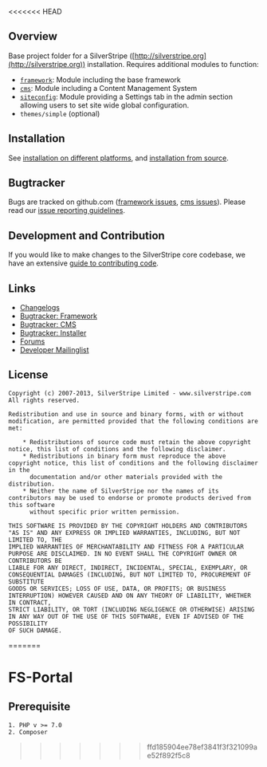 <<<<<<< HEAD
## Overview

Base project folder for a SilverStripe ([http://silverstripe.org](http://silverstripe.org)) installation. Requires additional modules to function:

 * [`framework`](http://github.com/silverstripe/silverstripe-framework): Module including the base framework
 * [`cms`](http://github.com/silverstripe/silverstripe-cms): Module including a Content Management System
 * [`siteconfig`](http://github.com/silverstripe/silverstripe-siteconfig): Module providing a Settings tab in the admin section allowing users to set site wide global configuration.
 * `themes/simple` (optional)

## Installation ##

See [installation on different platforms](http://doc.silverstripe.org/framework/en/installation/),
and [installation from source](http://doc.silverstripe.org/framework/en/installation/from-source).

## Bugtracker ##

Bugs are tracked on github.com ([framework issues](https://github.com/silverstripe/silverstripe-framework/issues),
[cms issues](https://github.com/silverstripe/silverstripe-cms/issues)). 
Please read our [issue reporting guidelines](http://doc.silverstripe.org/framework/en/misc/contributing/issues).

## Development and Contribution ##

If you would like to make changes to the SilverStripe core codebase, we have an extensive [guide to contributing code](http://doc.silverstripe.org/framework/en/misc/contributing/code).

## Links ##

 * [Changelogs](http://doc.silverstripe.org/framework/en/changelogs/)
 * [Bugtracker: Framework](https://github.com/silverstripe/silverstripe-framework/issues)
 * [Bugtracker: CMS](https://github.com/silverstripe/silverstripe-cms/issues)
 * [Bugtracker: Installer](https://github.com/silverstripe/silverstripe-installer/issues)
 * [Forums](http://silverstripe.org/forums)
 * [Developer Mailinglist](https://groups.google.com/forum/#!forum/silverstripe-dev)

## License ##

	Copyright (c) 2007-2013, SilverStripe Limited - www.silverstripe.com
	All rights reserved.

	Redistribution and use in source and binary forms, with or without modification, are permitted provided that the following conditions are met:

	    * Redistributions of source code must retain the above copyright notice, this list of conditions and the following disclaimer.
	    * Redistributions in binary form must reproduce the above copyright notice, this list of conditions and the following disclaimer in the 
	      documentation and/or other materials provided with the distribution.
	    * Neither the name of SilverStripe nor the names of its contributors may be used to endorse or promote products derived from this software 
	      without specific prior written permission.

	THIS SOFTWARE IS PROVIDED BY THE COPYRIGHT HOLDERS AND CONTRIBUTORS "AS IS" AND ANY EXPRESS OR IMPLIED WARRANTIES, INCLUDING, BUT NOT LIMITED TO, THE 
	IMPLIED WARRANTIES OF MERCHANTABILITY AND FITNESS FOR A PARTICULAR PURPOSE ARE DISCLAIMED. IN NO EVENT SHALL THE COPYRIGHT OWNER OR CONTRIBUTORS BE 
	LIABLE FOR ANY DIRECT, INDIRECT, INCIDENTAL, SPECIAL, EXEMPLARY, OR CONSEQUENTIAL DAMAGES (INCLUDING, BUT NOT LIMITED TO, PROCUREMENT OF SUBSTITUTE 
	GOODS OR SERVICES; LOSS OF USE, DATA, OR PROFITS; OR BUSINESS INTERRUPTION) HOWEVER CAUSED AND ON ANY THEORY OF LIABILITY, WHETHER IN CONTRACT, 
	STRICT LIABILITY, OR TORT (INCLUDING NEGLIGENCE OR OTHERWISE) ARISING IN ANY WAY OUT OF THE USE OF THIS SOFTWARE, EVEN IF ADVISED OF THE POSSIBILITY 
	OF SUCH DAMAGE.
=======
# FS-Portal


## Prerequisite
    1. PHP v >= 7.0
    2. Composer

>>>>>>> ffd185904ee78ef3841f3f321099ae52f892f5c8
